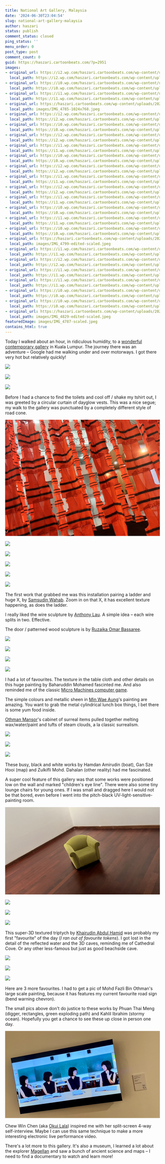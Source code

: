 ```yaml
---
title: National Art Gallery, Malaysia
date: '2024-06-30T23:04:54'
slug: national-art-gallery-malaysia
author: haszari
status: publish
comment_status: closed
ping_status: ''
menu_order: 0
post_type: post
comment_count: 0
guid: https://haszari.cartoonbeats.com/?p=2951
images:
- original_url: https://i2.wp.com/haszari.cartoonbeats.com/wp-content/uploads/2024/06/IMG_4777-1024x768.jpeg?ssl=1
  local_path: https://i2.wp.com/haszari.cartoonbeats.com/wp-content/uploads/2024/06/IMG_4777-1024x768.jpeg?ssl=1
- original_url: https://i0.wp.com/haszari.cartoonbeats.com/wp-content/uploads/2024/06/IMG_4775-649x1024.jpeg?ssl=1
  local_path: https://i0.wp.com/haszari.cartoonbeats.com/wp-content/uploads/2024/06/IMG_4775-649x1024.jpeg?ssl=1
- original_url: https://i1.wp.com/haszari.cartoonbeats.com/wp-content/uploads/2024/06/IMG_4779-1024x768.jpeg?ssl=1
  local_path: https://i1.wp.com/haszari.cartoonbeats.com/wp-content/uploads/2024/06/IMG_4779-1024x768.jpeg?ssl=1
- original_url: https://haszari.cartoonbeats.com/wp-content/uploads/2024/06/IMG_4785-1024x768.jpeg
  local_path: images/IMG_4785-1024x768.jpeg
- original_url: https://i2.wp.com/haszari.cartoonbeats.com/wp-content/uploads/2024/06/IMG_4800-768x1024.jpeg?ssl=1
  local_path: https://i2.wp.com/haszari.cartoonbeats.com/wp-content/uploads/2024/06/IMG_4800-768x1024.jpeg?ssl=1
- original_url: https://i0.wp.com/haszari.cartoonbeats.com/wp-content/uploads/2024/06/IMG_4787-1024x768.jpeg?ssl=1
  local_path: https://i0.wp.com/haszari.cartoonbeats.com/wp-content/uploads/2024/06/IMG_4787-1024x768.jpeg?ssl=1
- original_url: https://i2.wp.com/haszari.cartoonbeats.com/wp-content/uploads/2024/06/IMG_4817-768x1024.jpeg?ssl=1
  local_path: https://i2.wp.com/haszari.cartoonbeats.com/wp-content/uploads/2024/06/IMG_4817-768x1024.jpeg?ssl=1
- original_url: https://i1.wp.com/haszari.cartoonbeats.com/wp-content/uploads/2024/06/IMG_4789-1024x768.jpeg?ssl=1
  local_path: https://i1.wp.com/haszari.cartoonbeats.com/wp-content/uploads/2024/06/IMG_4789-1024x768.jpeg?ssl=1
- original_url: https://i0.wp.com/haszari.cartoonbeats.com/wp-content/uploads/2024/06/IMG_4823-576x1024.jpeg?ssl=1
  local_path: https://i0.wp.com/haszari.cartoonbeats.com/wp-content/uploads/2024/06/IMG_4823-576x1024.jpeg?ssl=1
- original_url: https://i2.wp.com/haszari.cartoonbeats.com/wp-content/uploads/2024/06/IMG_4820-813x1024.jpeg?ssl=1
  local_path: https://i2.wp.com/haszari.cartoonbeats.com/wp-content/uploads/2024/06/IMG_4820-813x1024.jpeg?ssl=1
- original_url: https://i1.wp.com/haszari.cartoonbeats.com/wp-content/uploads/2024/06/IMG_4826-1024x783.jpeg?ssl=1
  local_path: https://i1.wp.com/haszari.cartoonbeats.com/wp-content/uploads/2024/06/IMG_4826-1024x783.jpeg?ssl=1
- original_url: https://i2.wp.com/haszari.cartoonbeats.com/wp-content/uploads/2024/06/IMG_4825-1024x768.jpeg?ssl=1
  local_path: https://i2.wp.com/haszari.cartoonbeats.com/wp-content/uploads/2024/06/IMG_4825-1024x768.jpeg?ssl=1
- original_url: https://i1.wp.com/haszari.cartoonbeats.com/wp-content/uploads/2024/06/IMG_4824-1024x576.jpeg?ssl=1
  local_path: https://i1.wp.com/haszari.cartoonbeats.com/wp-content/uploads/2024/06/IMG_4824-1024x576.jpeg?ssl=1
- original_url: https://i0.wp.com/haszari.cartoonbeats.com/wp-content/uploads/2024/06/IMG_4811-1024x768.jpeg?ssl=1
  local_path: https://i0.wp.com/haszari.cartoonbeats.com/wp-content/uploads/2024/06/IMG_4811-1024x768.jpeg?ssl=1
- original_url: https://i1.wp.com/haszari.cartoonbeats.com/wp-content/uploads/2024/06/IMG_4812-1024x768.jpeg?ssl=1
  local_path: https://i1.wp.com/haszari.cartoonbeats.com/wp-content/uploads/2024/06/IMG_4812-1024x768.jpeg?ssl=1
- original_url: https://i0.wp.com/haszari.cartoonbeats.com/wp-content/uploads/2024/06/IMG_4813-1024x576.jpeg?ssl=1
  local_path: https://i0.wp.com/haszari.cartoonbeats.com/wp-content/uploads/2024/06/IMG_4813-1024x576.jpeg?ssl=1
- original_url: https://haszari.cartoonbeats.com/wp-content/uploads/2024/06/IMG_4799-edited-scaled.jpeg
  local_path: images/IMG_4799-edited-scaled.jpeg
- original_url: https://i1.wp.com/haszari.cartoonbeats.com/wp-content/uploads/2024/06/IMG_4806-1024x576.jpeg?ssl=1
  local_path: https://i1.wp.com/haszari.cartoonbeats.com/wp-content/uploads/2024/06/IMG_4806-1024x576.jpeg?ssl=1
- original_url: https://i2.wp.com/haszari.cartoonbeats.com/wp-content/uploads/2024/06/IMG_4808-768x1024.jpeg?ssl=1
  local_path: https://i2.wp.com/haszari.cartoonbeats.com/wp-content/uploads/2024/06/IMG_4808-768x1024.jpeg?ssl=1
- original_url: https://i1.wp.com/haszari.cartoonbeats.com/wp-content/uploads/2024/06/IMG_4807-1024x576.jpeg?ssl=1
  local_path: https://i1.wp.com/haszari.cartoonbeats.com/wp-content/uploads/2024/06/IMG_4807-1024x576.jpeg?ssl=1
- original_url: https://i1.wp.com/haszari.cartoonbeats.com/wp-content/uploads/2024/06/IMG_4819-1024x768.jpeg?ssl=1
  local_path: https://i1.wp.com/haszari.cartoonbeats.com/wp-content/uploads/2024/06/IMG_4819-1024x768.jpeg?ssl=1
- original_url: https://i0.wp.com/haszari.cartoonbeats.com/wp-content/uploads/2024/06/IMG_4818-1024x768.jpeg?ssl=1
  local_path: https://i0.wp.com/haszari.cartoonbeats.com/wp-content/uploads/2024/06/IMG_4818-1024x768.jpeg?ssl=1
- original_url: https://i0.wp.com/haszari.cartoonbeats.com/wp-content/uploads/2024/06/IMG_4810-1024x768.jpeg?ssl=1
  local_path: https://i0.wp.com/haszari.cartoonbeats.com/wp-content/uploads/2024/06/IMG_4810-1024x768.jpeg?ssl=1
- original_url: https://haszari.cartoonbeats.com/wp-content/uploads/2024/06/IMG_4829-edited-scaled.jpeg
  local_path: images/IMG_4829-edited-scaled.jpeg
featuredImage: images/IMG_4787-scaled.jpeg
contains_html: true
---
```


Today I walked about an hour, in ridiculous humidity, to a [wonderful contemporary gallery](https://www.artgallery.gov.my/en/homepage/) in Kuala Lumpur. The journey there was an adventure – Google had me walking under and over motorways. I got there very hot but relatively quickly!

<!-- wp:jetpack/tiled-gallery {"columnWidths":[["40.36406","19.27187","40.36406"]],"ids":[2954,2952,2953]} -->
![](./images/IMG_4777-1024x768.jpeg?ssl=1)

![](./images/IMG_4775-649x1024.jpeg?ssl=1)

![](./images/IMG_4779-1024x768.jpeg?ssl=1)

<!-- /wp:jetpack/tiled-gallery -->

Before I had a chance to find the toilets and cool off / shake my tshirt out, I was greeted by a circular curtain of dayglow vests. This was a nice segue; my walk to the gallery was punctuated by a completely different style of road cone.

![](./images/IMG_4785-1024x768.jpeg)

<!-- wp:jetpack/tiled-gallery {"align":"wide","columns":3,"columnWidths":[["15.87568","28.16088","15.87568","28.16088","11.92687"]],"ids":[2959,2928,2940,2929,2944]} -->
![](./images/IMG_4800-768x1024.jpeg?ssl=1)

![](./images/IMG_4787-1024x768.jpeg?ssl=1)

![](./images/IMG_4817-768x1024.jpeg?ssl=1)

![](./images/IMG_4789-1024x768.jpeg?ssl=1)

![](./images/IMG_4823-576x1024.jpeg?ssl=1)

<!-- /wp:jetpack/tiled-gallery -->

The first work that grabbed me was this installation pairing a ladder and huge X, by [Samsudin Wahab](https://www.rissim.com/artists/37-samsudin-wahab/overview/). Zoom in on that X, it has excellent texture happening, as does the ladder.

I really liked the wire sculpture by [Anthony Lau](https://senishukri.blogspot.com/2012/12/anthony-lau.html). A simple idea – each wire splits in two. Effective.

The door / patterned wood sculpture is by [Ruzaika Omar Bassaree](https://padlet.com/afnastasha/ruzaika-omar-basaree-qydqwijyavkw).

<!-- wp:jetpack/tiled-gallery {"align":"wide","columns":3,"columnWidths":[["62.38299","37.61701"]],"ids":[2943,2947,2946,2945]} -->
![](./images/IMG_4820-813x1024.jpeg?ssl=1)

![](./images/IMG_4826-1024x783.jpeg?ssl=1)

![](./images/IMG_4825-1024x768.jpeg?ssl=1)

![](./images/IMG_4824-1024x576.jpeg?ssl=1)

<!-- /wp:jetpack/tiled-gallery -->

I had a lot of favourites. The texture in the table cloth and other details on this huge painting by Baharuddin Mohamed fascinted me. And also reminded me of the classic [Micro Machines computer game](https://www.theregister.com/2015/07/30/antique_code_show_retro_gaming_micro_machines/).

The simple colours and metallic sheen in [Min Wae Aung](https://www.artsy.net/artist/min-wae-aung)'s painting are amazing. You want to grab the metal cylindrical lunch box things, I bet there is some yum food inside.

[Othman Mansor](https://artfacts.net/artist/othman-mansur/67464/exhibitions)'s cabinet of surreal items pulled together melting wax/water/paint and tufts of steam clouds, a la classic surrealism.

<!-- wp:jetpack/tiled-gallery {"align":"wide","columns":3,"columnWidths":[["63.73183","36.26817"]],"ids":[2935,2936,2937]} -->
![](./images/IMG_4811-1024x768.jpeg?ssl=1)

![](./images/IMG_4812-1024x768.jpeg?ssl=1)

![](./images/IMG_4813-1024x576.jpeg?ssl=1)

<!-- /wp:jetpack/tiled-gallery -->

These busy, black and white works by Hamdan Amirudin (boat), Gan Sze Hooi (map) and Zulkifli Mohd. Dahalan (other reality) had me fascinated.

A super cool feature of this gallery was that some works were positioned low on the wall and marked "children's eye line". There were also some tiny lounge chairs for young ones. If I was small and dragged here I would not be that bored, even before I went into the pitch-black UV-light-sensitive-painting room.

![](./images/IMG_4799-edited-scaled.jpeg)

<!-- wp:jetpack/tiled-gallery {"align":"wide","columns":3,"columnWidths":[["41.26139","17.47723","41.26139"]],"ids":[2931,2933,2932]} -->
![](./images/IMG_4806-1024x576.jpeg?ssl=1)

![](./images/IMG_4808-768x1024.jpeg?ssl=1)

![](./images/IMG_4807-1024x576.jpeg?ssl=1)

<!-- /wp:jetpack/tiled-gallery -->

This super-3D textured triptych by [Khairudin Abdul Hamid](https://www.instagram.com/kbah_art) was probably my first "favourite" of the day (*I ran out of favourite tokens*). I got lost in the detail of the reflected water and the 3D caves, reminding me of Cathedral Cove. Or any other less-famous but just as good beachside cave.

<!-- wp:jetpack/tiled-gallery {"align":"wide","columns":3,"columnWidths":[["66.74149","33.25851"]],"ids":[2942,2941,2934]} -->
![](./images/IMG_4819-1024x768.jpeg?ssl=1)

![](./images/IMG_4818-1024x768.jpeg?ssl=1)

![](./images/IMG_4810-1024x768.jpeg?ssl=1)

<!-- /wp:jetpack/tiled-gallery -->

Here are 3 more favourites. I had to get a pic of Mohd Fazli Bin Othman's large scale painting, because it has features my current favourite road sign (bend warning chevron).

The small pics above don't do justice to these works by Phuan Thai Meng (digger, rectangles, green exploding path) and Kahlil Ibrahim (stormy ocean). Hopefully you get a chance to see these up close in person one day.

![](./images/IMG_4829-edited-scaled.jpeg)

Chew Win Chen (aka [Okui Lala](https://penangartdistrict.com/okui-lala-and-the-art-of-translation/)) inspired me with her split-screen 4-way self-interview. Maybe I can use this same technique to make a more interesting electronic live performance video.

There's a lot more to this gallery. It's also a museum, I learned a lot about the explorer [Magellan](https://en.wikipedia.org/wiki/Ferdinand_Magellan) and saw a bunch of ancient science and maps – I need to find a documentary to watch and learn more!